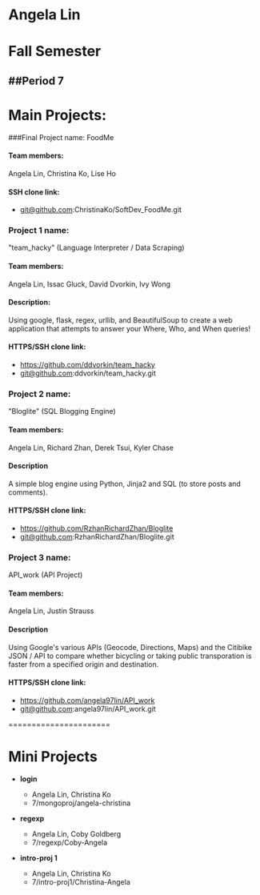 Angela Lin
==========

# Fall Semester
##Period 7
------------

# Main Projects:
###Final Project name:
FoodMe

#### Team members:
Angela Lin, Christina Ko, Lise Ho

#### SSH clone link: 
* git@github.com:ChristinaKo/SoftDev_FoodMe.git

### Project 1 name:
"team_hacky" (Language Interpreter / Data Scraping)

#### Team members: 
Angela Lin, Issac Gluck, David Dvorkin, Ivy Wong

#### Description:
Using google, flask, regex, urllib, and BeautifulSoup to create a web application that attempts to answer your Where, Who, and When queries!

#### HTTPS/SSH clone link: 
*  https://github.com/ddvorkin/team_hacky
*  git@github.com:ddvorkin/team_hacky.git


### Project 2 name: 
"Bloglite" (SQL Blogging Engine)

#### Team members:
Angela Lin, Richard Zhan, Derek Tsui, Kyler Chase

#### Description
A simple blog engine using Python, Jinja2 and SQL (to store posts and comments).

#### HTTPS/SSH clone link:
*  https://github.com/RzhanRichardZhan/Bloglite
*  git@github.com:RzhanRichardZhan/Bloglite.git

### Project 3 name:
API_work (API Project)

#### Team members:
Angela Lin, Justin Strauss

#### Description
Using Google's various APIs (Geocode, Directions, Maps) and the Citibike JSON / API to compare whether bicycling or taking public transporation is faster from a specified origin and destination.

#### HTTPS/SSH clone link:
* https://github.com/angela97lin/API_work
* git@github.com:angela97lin/API_work.git

======================
# Mini Projects

* **login**
  *  Angela Lin, Christina Ko
  *  7/mongoproj/angela-christina

* **regexp**
  *  Angela Lin, Coby Goldberg
  *  7/regexp/Coby-Angela

* **intro-proj 1**
  *  Angela Lin, Christina Ko
  *  7/intro-proj1/Christina-Angela


